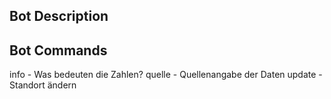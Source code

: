 ## Bot Description

## Bot Commands
info - Was bedeuten die Zahlen?
quelle - Quellenangabe der Daten
update - Standort ändern
